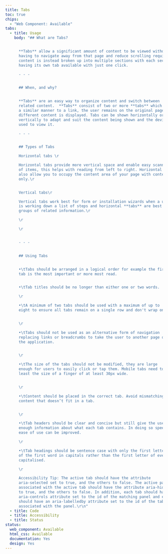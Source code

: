```yaml
---
title: Tabs
toc: true
chips:
  - "Web Component: Available"
tabs:
  - title: Usage
    body: "## What are Tabs?


      **Tabs** allow a significant amount of content to be viewed without
      having to navigate away from that page and reduce scrolling required. The
      content is instead broken up into multiple sections with each section
      having its own tab available with just one click.

      - - -


      ## When, and why?


      **Tabs** are an easy way to organize content and switch between
      related content.  **Tabs** consist of two or more **tabs** which behave in
      a similar manner to a link, the user remains on the original page, but
      different content is displayed. Tabs can be shown horizontally or
      vertically to adapt and suit the content being shown and the devices being
      used to view it.

      - - -


      ## Types of Tabs

      Horizontal tabs \r

      Horizontal tabs provide more vertical space and enable easy scanning
      of items, this helps with reading from left to right. Horizontal **tabs**
      also allow you to occupy the content area of your page with content
      only.\r


      Vertical tabs\r

      Vertical tabs work best for form or installation wizards when a user
      is working down a list of steps and horizontal **tabs** are best for
      groups of related information.\r

      \r

      \r


      - - -


      ## Using Tabs


      •\tTabs should be arranged in a logical order for example the first
      tab is the most important or more most read.


      •\tTab titles should be no longer than either one or two words.

      \r

      •\tA minimum of two tabs should be used with a maximum of up to
      eight to ensure all tabs remain on a single row and don't wrap onto two.


      \r

      •\tTabs should not be used as an alternative form of navigation
      replacing links or breadcrumbs to take the user to another page or part of
      the application.


      \r

      •\tThe size of the tabs should not be modified, they are large
      enough for users to easily click or tap them. Mobile tabs need to be at
      least the size of a finger of at least 30px wide.


      \r

      •\tContent should be placed in the correct tab. Avoid mismatching
      content that doesn’t fit in a tab.


      \r

      •\tTab headers should be clear and concise but still give the user
      enough information about what each tab contains. In doing so speed and
      ease of use can be improved.

      \r

      •\tTab headings should be sentence case with only the first letter
      of the first word in capitals rather than the first letter of every word
      capitalised.

      \r

      Accessibility Tip: The active tab should have the attribute
      aria-selected set to true, and the others to false. The active panel
      associated with the active tab should have the attribute aria-hidden set
      to true, and the others to false. In addition, each tab should have an
      aria-controls attribute set to the id of the matching panel and each panel
      should have an aria-labelledby attribute set to the id of the tab
      associated with the panel.\r\n"
  - title: Code
  - title: Accessibility
  - title: Status
status:
  web_component: Available
  html_css: Available
  documentation: Yes
  design: Yes
---
```

